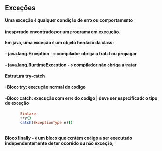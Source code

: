 ## Exceções
#### Uma exceção é qualquer condição de erro ou comportamento
#### inesperado encontrado por um programa em execução.

#### Em java, uma exceção é um objeto herdado da class:
#### - java.lang.Exception - o compilador obriga a tratat ou propagar
#### - java.lang.RuntimeException - o compilador não obriga a tratar

#### Estrutura try-catch
#### -Bloco try: execução normal do codigo
#### -Bloco catch: execução com erro do codigo | deve ser especificado o tipo de exceção
````ruby
       Sintaxe
       try{}
       catch(ExceptionType e){}
       
````
#### Bloco finally - é um bloco que contém codigo a ser executado independentemente de ter ocorrido ou não exceção;

